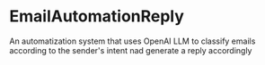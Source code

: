 # EmailAutomationReply
An automatization system that uses OpenAI LLM to classify emails according to the sender's intent nad generate a reply accordingly
